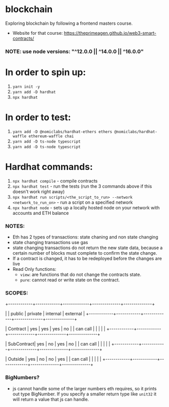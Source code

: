 # blockchain
Exploring blockchain by following a frontend masters course.
- Website for that course: https://theprimeagen.github.io/web3-smart-contracts/

### NOTE: use node versions: "^12.0.0 || ^14.0.0 || ^16.0.0"

# In order to spin up:
1. `yarn init -y`
2. `yarn add -D hardhat`
3. `npx hardhat`

# In order to test:
1. `yarn add -D @nomiclabs/hardhat-ethers ethers @nomiclabs/hardhat-waffle ethereum-waffle chai`
2. `yarn add -D ts-node typescript`
3. `yarn add -D ts-node typescript`

# Hardhat commands:
1. `npx hardhat compile` - compile contracts
2. `npx hardhat test` - run the tests (run the 3 commands above if this doesn't work right away)
3. `npx hardhat run scripts/<the_script_to_run> --network <network_to_run_on>` - run a script on a specified network
4. `npx hardhat node` - sets up a locally hosted node on your network with accounts and ETH balance


### NOTES:
- Eth has 2 types of transactions: state chaning and non state changing
- state changing transactions use gas
- state changing transactions do not return the new state data, because a certain number of blocks must complete to confirm the state change.
- If a contract is changed, it has to be redeployed before the changes are live
- Read Only functions:
    - `view`: are functions that do not change the contracts state.
    - `pure`: cannot read or write state on the contract.

### SCOPES:
+------------+------------+-------------+--------------+--------------+

|            |   public   |   private   |   internal   |   external   |
+------------+------------+-------------+--------------+--------------+

|  Contract  |    yes     |     yes     |     yes      |      no      |
|  can call  |            |             |              |              |
+------------+------------+-------------+--------------+--------------+

| SubContract|    yes     |     no      |     yes      |      no      |
|  can call  |            |             |              |              |
+------------+------------+-------------+--------------+--------------+

|  Outside   |    yes     |     no      |     no       |      yes     |
|  can call  |            |             |              |              |
+------------+------------+-------------+--------------+--------------+

### BigNumbers?
- js cannot handle some of the larger numbers eth requires, so it prints out type BigNumber. If you specify a smaller return type like `unit32` it will
return a value that js can handle.